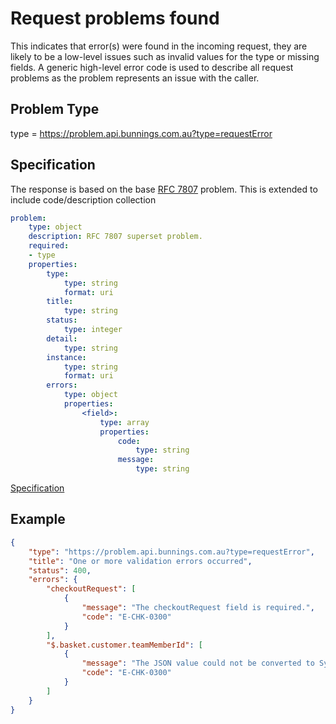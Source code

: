 # Request problems found

This indicates that error(s) were found in the incoming request, they are likely to be a low-level issues such as invalid values 
for the type or missing fields. A generic high-level error code is used to describe all request problems as the problem represents 
an issue with the caller.

## Problem Type

type = https://problem.api.bunnings.com.au?type=requestError

## Specification

The response is based on the base [RFC 7807](https://tools.ietf.org/html/rfc7807) problem.
This is extended to include code/description collection

```yaml
problem:
    type: object
    description: RFC 7807 superset problem.
    required:
    - type
    properties:
        type:
            type: string
            format: uri
        title:
            type: string
        status:
            type: integer
        detail:
            type: string
        instance:
            type: string
            format: uri
        errors:
            type: object
            properties:
                <field>:
                    type: array
                    properties:
                        code:
                            type: string
                        message:
                            type: string
```
[Specification](./problems.yaml)

## Example

```json
{
    "type": "https://problem.api.bunnings.com.au?type=requestError",
    "title": "One or more validation errors occurred",
    "status": 400,
    "errors": {
        "checkoutRequest": [
            {
                "message": "The checkoutRequest field is required.",
                "code": "E-CHK-0300"
            }
        ],
        "$.basket.customer.teamMemberId": [
            {
                "message": "The JSON value could not be converted to System.String. Path: $.basket.customer.teamMemberId | LineNumber: 29 | BytePositionInLine: 34.",
                "code": "E-CHK-0300"
            }
        ]
    }
}
```